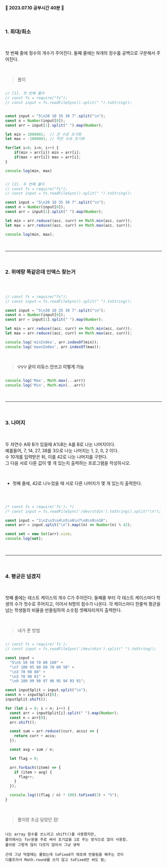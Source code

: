 <b> 🐰 2023.07.10 공부시간 40분 🐰 </b>

<br/>

### 1. 최대/최소
<br/>

첫 번째 줄에 정수의 개수가 주어진다. 둘째 줄에는 N개의 정수를 공백으로 구분해서 주어진다.

<br/> 


> 풀이

```javaScript

// [1]. 첫 번째 풀이
// const fs = require("fs");
// const input = fs.readFileSync().split(" ").toString();


const input = "5\n20 10 35 30 7".split("\n");
const n = Number(input[0]);
const arr = input[1].split(" ").map(Number);

let min = 1000001;  // 큰 수로 초기화
let max = -1000001; // 작은 수로 초기화

for(let i=0; i<n; i++) {
	if(min > arr[i]) min = arr[i];
	if(max < arr[i]) max = arr[i];
}

console.log(min, max)


// [2]. 두 번째 풀이
// const fs = require("fs");
// const input = fs.readFileSync().split(" ").toString();

const input = "5\n20 10 35 30 7".split("\n");
const n = Number(input[0]);
const arr = input[1].split(" ").map(Number);

let min = arr.reduce((acc, curr) => Math.min(acc, curr));
let max = arr.reduce((acc, curr) => Math.max(acc, curr));

console.log(min, max);


```

<br/>

----

<br/>

### 2. 위에랑 똑같은데 인덱스 찾는거

<br/> 

```javaScript

// const fs = require("fs");
// const input = fs.readFileSync().split(" ").toString();

const input = "5\n20 10 35 30 7".split("\n");
const n = Number(input[0]);
const arr = input[1].split(" ").map(Number);

let min = arr.reduce((acc, curr) => Math.min(acc, curr));
let max = arr.reduce((acc, curr) => Math.max(acc, curr));

console.log('minIndex', arr.indexOf(min));
console.log('maxnIndex', arr.indexOf(max));

```

<br/>

> <b>💡💡💡 굳이 리듀스 안쓰고 이렇게 가능</b>
```javaScript

console.log('Max', Math.max(...arr))
console.log('Min', Math.min(...arr))

```

<br/>

----

<br/>

### 3. 나머지

<br/> 

두 자연수 A와 B가 있을때 A%B는 A를 B로 나눈 나머지이다. <br/>
예를들어, 7, 14, 27, 38를 3으로 나눈 나머지는 1, 2, 0, 2 이다. <br/>
수 10개를 입력받은 뒤, 이를 42로 나눈 나머지를 구한다. <br/>
그 다음 서로 다른 값이 몇 개 있는지 출력하는 프로그램을 작성하시오. 

<br/>

* 첫째 줄에, 42로 나누었을 때 서로 다른 나머지가 몇 개 있는지 출력한다.

<br/>

```javaScript

/* const fs = require('fs'); */
/* const input = fs.readFileSync('/dev/stdin').toString().split("\n"); */

const input = "1\n2\n3\n4\n5\n6\n7\n8\n9\n10";
const arr = input.split("\n").map((n) => Number(n) % 42);

const set = new Set(arr).size;
console.log(set);

```

<br/>

----

<br/>

### 4. 평균은 넘겠지

<br/>

첫째 줄에는 테스트 케이스의 개수 C가 주어진다.
둘째줄 부터 각 테스트 케이스마다 학생의 수가 첫수로 주어지고, 이어서 N명의 점수가 나온다.
각 케이스마다 한줄씩 평균을 넘는 학생들의 비율을 반올림하여 소숫점 셋째자리까지 출력한다. 

<br/>

> 내가 푼 방법

```javaScript

// const fs = require('fs');
// const input = fs.readFileSync('/dev/shin').split(" ").toString();

const input =
  "5\n5 50 50 70 80 100" +
  "\n7 100 95 90 80 70 60 50" +
  "\n3 70 90 80" +
  "\n3 70 90 81" +
  "\n9 100 99 98 97 96 95 94 93 91";

const inputSplit = input.split("\n");
const n = inputSplit[0];
inputSplit.shift();

for (let i = 0; i < n; i++) {
  const arr = inputSplit[i].split(" ").map(Number);
  const n = arr[0];
  arr.shift();

  const sum = arr.reduce((curr, accu) => {
    return curr + accu;
  });

  const avg = sum / n;

  let flag = 0;

  arr.forEach((item) => {
    if (item > avg) {
      flag++;
    }
  });

  console.log(((flag / n) * 100).toFixed(3) + "%");
}

```

<br/>

> 풀이랑 조금 달랐던 점!

```

나는 array 함수를 쓰느라고 shift()를 사용했지만,
풀이에서는 for문을 주로 써서 초기값을 1로 주는 방식으로 많이 사용함.
풀이랑 그렇게 많이 다르지 않아서 그냥 생략

근데 그냥 막쓸때는 몰랐는데 toFixed가 애초에 반올림을 해주는 것이
디폴트라서 Math.round를 쓰지 않고 toFixed만 써도 됨;

```
